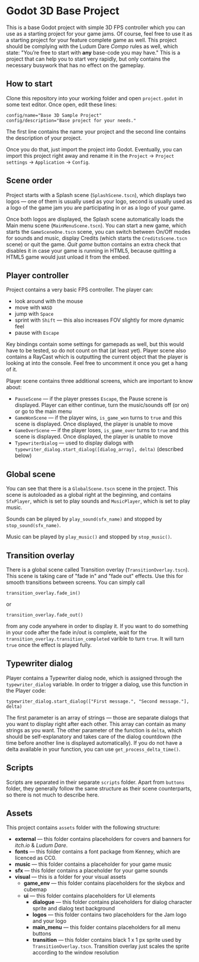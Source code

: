 
# Godot 3D Base Project

This is a base Godot project with simple 3D FPS controller which you can use as a starting project for your game jams. Of course, feel free to use it as a starting project for your feature complete game as well.
This project should be complying with the Ludum Dare *Compo* rules as well, which state: "You’re free to start with **any** base-code you may have." This is a project that can help you to start very rapidly, but only contains the necessary busywork that has no effect on the gameplay.


## How to start

Clone this repository into your working folder and open `project.godot` in some text editor. Once open, edit these lines:

```
config/name="Base 3D Sample Project"
config/description="Base project for your needs."
```

The first line contains the name your project and the second line contains the description of your project.

Once you do that, just import the project into Godot. Eventually, you can import this project right away and rename it in the `Project` -> `Project settings` -> `Application` -> `Config`.


## Scene order

Project starts with a Splash scene (`SplashScene.tscn`), which displays two logos — one of them is usually used as your logo, second is usually used as a logo of the game jam you are participating in or as a logo of your game. 

Once both logos are displayed, the Splash scene automatically loads the Main menu scene (`MainMenuScene.tscn`). You can start a new game, which starts the `GameSceneOne.tscn` scene, you can switch between On/Off modes for sounds and music, display Credits (which starts the `CreditsScene.tscn` scene) or quit the game. *Quit game* button contains an extra check that disables it in case your game is running in HTML5, because quitting a HTML5 game would just unload it from the embed.


## Player controller

Project contains a very basic FPS controller. The player can:

* look around with the mouse
* move with `WASD`
* jump with `Space`
* sprint with `Shift` — this also increases FOV slightly for more dynamic feel
* pause with `Escape`

Key bindings contain some settings for gamepads as well, but this would have to be tested, so do not count on that (at least yet). Player scene also contains a RayCast which is outputting the current object that the player is looking at into the console. Feel free to uncomment it once you get a hang of it.

Player scene contains three additional screens, which are important to know about:

* `PauseScene` — if the player presses `Escape`, the Pause screne is displayed. Player can either continue, turn the music/sounds off (or on) or go to the main menu 
* `GameWonScene` — if the player wins, `is_game_won` turns to `true` and this scene is displayed. Once displayed, the player is unable to move
* `GameOverScene` — if the player loses, `is_game_over` turns to `true` and this scene is displayed. Once displayed, the player is unable to move 
* `TypewriterDialog` — used to display dialogs with `typewriter_dialog.start_dialog([dialog_array], delta)` (described below)


## Global scene

You can see that there is a `GlobalScene.tscn` scene in the project. This scene is autoloaded as a global right at the beginning, and contains `SfxPlayer`, which is set to play sounds and `MusicPlayer`, which is set to play music.

Sounds can be played by `play_sound(sfx_name)` and stopped by `stop_sound(sfx_name)`. 

Music can be played by `play_music()` and stopped by `stop_music()`. 


## Transition overlay

There is a global scene called Transition overlay (`TransitionOverlay.tscn`). This scene is taking care of "fade in" and "fade out" effects. Use this for smooth transitions between screens. You can simply call

```
transition_overlay.fade_in()
```

or

```
transition_overlay.fade_out()
```

from any code anywhere in order to display it. If you want to do something in your code after the fade in/out is complete, wait for the `transition_overlay.transition_completed` varible to turn `true`. It will turn `true` once the effect is played fully.


## Typewriter dialog

Player contains a Typewriter dialog node, which is assigned through the `typewriter_dialog` variable. In order to trigger a dialog, use this function in the Player code: 

```
typewriter_dialog.start_dialog(["First message.", "Second message."], delta)
```

The first parameter is an array of strings — those are separate dialogs that you want to display right after each other. This array can contain as many strings as you want. The other parameter of the function is `delta`, which should be self-explanatory and takes care of the dialog countdown (the time before another line is displayed automatically). If you do not have a delta available in your function, you can use `get_process_delta_time()`.


## Scripts

Scripts are separated in their separate `scripts` folder. Apart from `buttons` folder, they generally follow the same structure as their scene counterparts, so there is not much to describe here.


## Assets

This project contains `assets` folder with the following structure:

* **external** — this folder contains placeholders for covers and banners for *itch.io* & *Ludum Dare*.
* **fonts** — this folder contains a font package from Kenney, which are licenced as CC0.
* **music** — this folder contains a placeholder for your game music
* **sfx** — this folder contains a placeholder for your game sounds
* **visual** — this is a folder for your visual assets
  * **game_env** — this folder contains placeholders for the skybox and cubemap
  * **ui** — this folder contains placeholders for UI elements
    * **dialogue** — this folder contains placeholders for dialog character sprite and dialog text background
    * **logos** — this folder contains two placeholders for the Jam logo and your logo
    * **main_menu** — this folder contains placeholders for all menu buttons
    * **transition** — this folder contains black 1 x 1 px sprite used by `TransitionOverlay.tscn`. Transition overlay just scales the sprite according to the window resolution